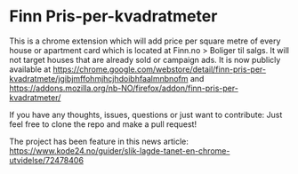 # Finn Pris-per-kvadratmeter

This is a chrome extension which will add price per square metre of every house or apartment card which is located at Finn.no > Boliger til salgs. It will not target houses that are already sold or campaign ads. It is now publicly available at https://chrome.google.com/webstore/detail/finn-pris-per-kvadratmete/jgibjmffohmjhcjhdoibhfaalmnbnofm and https://addons.mozilla.org/nb-NO/firefox/addon/finn-pris-per-kvadratmeter/

If you have any thoughts, issues, questions or just want to contribute: Just feel free to clone the repo and make a pull request!

The project has been feature in this news article: https://www.kode24.no/guider/slik-lagde-tanet-en-chrome-utvidelse/72478406